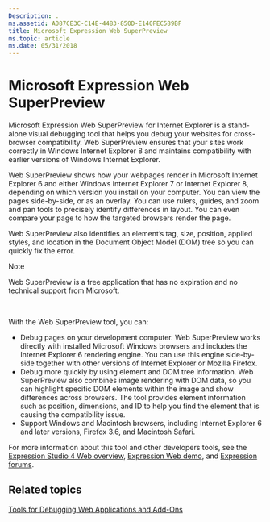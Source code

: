 ```yaml
---
Description: .
ms.assetid: A087CE3C-C14E-4483-850D-E140FEC589BF
title: Microsoft Expression Web SuperPreview
ms.topic: article
ms.date: 05/31/2018
---
```


# Microsoft Expression Web SuperPreview

Microsoft Expression Web SuperPreview for Internet Explorer is a stand-alone visual debugging tool that helps you debug your websites for cross-browser compatibility. Web SuperPreview ensures that your sites work correctly in Windows Internet Explorer 8 and maintains compatibility with earlier versions of Windows Internet Explorer.

Web SuperPreview shows how your webpages render in Microsoft Internet Explorer 6 and either Windows Internet Explorer 7 or Internet Explorer 8, depending on which version you install on your computer. You can view the pages side-by-side, or as an overlay. You can use rulers, guides, and zoom and pan tools to precisely identify differences in layout. You can even compare your page to how the targeted browsers render the page.

Web SuperPreview also identifies an element’s tag, size, position, applied styles, and location in the Document Object Model (DOM) tree so you can quickly fix the error.

> [!Note]  
> Web SuperPreview is a free application that has no expiration and no technical support from Microsoft.

 

With the Web SuperPreview tool, you can:

-   Debug pages on your development computer. Web SuperPreview works directly with installed Microsoft Windows browsers and includes the Internet Explorer 6 rendering engine. You can use this engine side-by-side together with other versions of Internet Explorer or Mozilla Firefox.
-   Debug more quickly by using element and DOM tree information. Web SuperPreview also combines image rendering with DOM data, so you can highlight specific DOM elements within the image and show differences across browsers. The tool provides element information such as position, dimensions, and ID to help you find the element that is causing the compatibility issue.
-   Support Windows and Macintosh browsers, including Internet Explorer 6 and later versions, Firefox 3.6, and Macintosh Safari.

For more information about this tool and other developers tools, see the [Expression Studio 4 Web overview](https://www.microsoft.com/expression/products/StudioWebPro_Overview.aspx), [Expression Web demo](https://msdn.microsoft.com/expression/ff723803.aspx), and [Expression forums](https://social.msdn.microsoft.com/forums/en-US/announce/threads).

## Related topics

<dl> <dt>

[Tools for Debugging Web Applications and Add-Ons](tools-for-debugging-web-applications-and-add-ons.md)
</dt> </dl>

 

 




